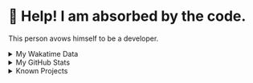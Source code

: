 # 🥺 Help! I am absorbed by the code. 

This person avows himself to be a developer.

<details>

<summary>My Wakatime Data</summary>

<!--START_SECTION:waka-->
![Lines of code](https://img.shields.io/badge/From%20Hello%20World%20I%27ve%20Written-8.8%20million%20lines%20of%20code-blue)

**🐱 My GitHub Data** 

> 📦 701.7 kB Used in GitHub's Storage 
 > 
> 🏆 1,344 Contributions in the Year 2023
 > 
> 🚫 Not Opted to Hire
 > 
> 📜 83 Public Repositories 
 > 
> 🔑 20 Private Repositories 
 > 
**I'm an Early 🐤** 

```text
🌞 Morning                1671 commits        ██████░░░░░░░░░░░░░░░░░░░   24.64 % 
🌆 Daytime                2759 commits        ██████████░░░░░░░░░░░░░░░   40.68 % 
🌃 Evening                2282 commits        ████████░░░░░░░░░░░░░░░░░   33.65 % 
🌙 Night                  70 commits          ░░░░░░░░░░░░░░░░░░░░░░░░░   01.03 % 
```
📅 **I'm Most Productive on Wednesday** 

```text
Monday                   791 commits         ███░░░░░░░░░░░░░░░░░░░░░░   11.66 % 
Tuesday                  1145 commits        ████░░░░░░░░░░░░░░░░░░░░░   16.88 % 
Wednesday                1196 commits        ████░░░░░░░░░░░░░░░░░░░░░   17.63 % 
Thursday                 923 commits         ███░░░░░░░░░░░░░░░░░░░░░░   13.61 % 
Friday                   1018 commits        ████░░░░░░░░░░░░░░░░░░░░░   15.01 % 
Saturday                 920 commits         ███░░░░░░░░░░░░░░░░░░░░░░   13.57 % 
Sunday                   789 commits         ███░░░░░░░░░░░░░░░░░░░░░░   11.63 % 
```


**I Mostly Code in Go** 

```text
Go                       35 repos            █████████░░░░░░░░░░░░░░░░   35.35 % 
Python                   22 repos            ██████░░░░░░░░░░░░░░░░░░░   22.22 % 
HTML                     6 repos             ██░░░░░░░░░░░░░░░░░░░░░░░   06.06 % 
Dart                     2 repos             █░░░░░░░░░░░░░░░░░░░░░░░░   02.02 % 
Rust                     1 repo              ░░░░░░░░░░░░░░░░░░░░░░░░░   01.01 % 
```




 Last Updated on 12/10/2023 01:10:13 UTC
<!--END_SECTION:waka-->

</details>

<details>
 
 <summary>My GitHub Stats</summary>

[![CDFMLR's github stats](https://github-readme-stats.vercel.app/api?username=cdfmlr&count_private=true&show_icons=true)](https://github.com/anuraghazra/github-readme-stats)
 
</details>

<details>

<summary>Known Projects</summary>

[![Star History Chart](https://api.star-history.com/svg?repos=cdfmlr/pyflowchart,cdfmlr/muvtuber,cdfmlr/crud,cdfmlr/murecom-verse-1,cdfmlr/murecom-intro&type=Date)](https://star-history.com/#cdfmlr/pyflowchart&cdfmlr/muvtuber&cdfmlr/crud&cdfmlr/murecom-verse-1&cdfmlr/murecom-intro&Date)

 </details>
